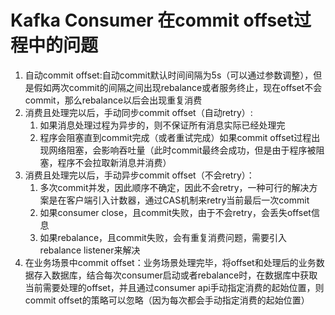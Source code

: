 # Kafka Consumer 在commit offset过程中的问题

1. 自动commit offset:自动commit默认时间间隔为5s（可以通过参数调整），但是假如两次commit的间隔之间出现rebalance或者服务终止，现在offset不会commit，那么rebalance以后会出现重复消费
2. 消费且处理完以后，手动同步commit offset（自动retry）:
    1. 如果消息处理过程为异步的，则不保证所有消息实际已经处理完
    2. 程序会阻塞直到commit完成（或者重试完成）如果commit offset过程出现网络阻塞，会影响吞吐量（此时commit最终会成功，但是由于程序被阻塞，程序不会拉取新消息并消费）
3. 消费且处理完以后，手动异步commit offset（不会retry）：
    1. 多次commit并发，因此顺序不确定，因此不会retry，一种可行的解决方案是在客户端引入计数器，通过CAS机制来retry当前最后一次commit
    2. 如果consumer close，且commit失败，由于不会retry，会丢失offset信息
    3. 如果rebalance，且commit失败，会有重复消费问题，需要引入rebalance listener来解决
4. 在业务场景中commit offset：业务场景处理完毕，将offset和处理后的业务数据存入数据库，结合每次consumer启动或者rebalance时，在数据库中获取当前需要处理的offset，并且通过consumer api手动指定消费的起始位置，则commit offset的策略可以忽略（因为每次都会手动指定消费的起始位置）
